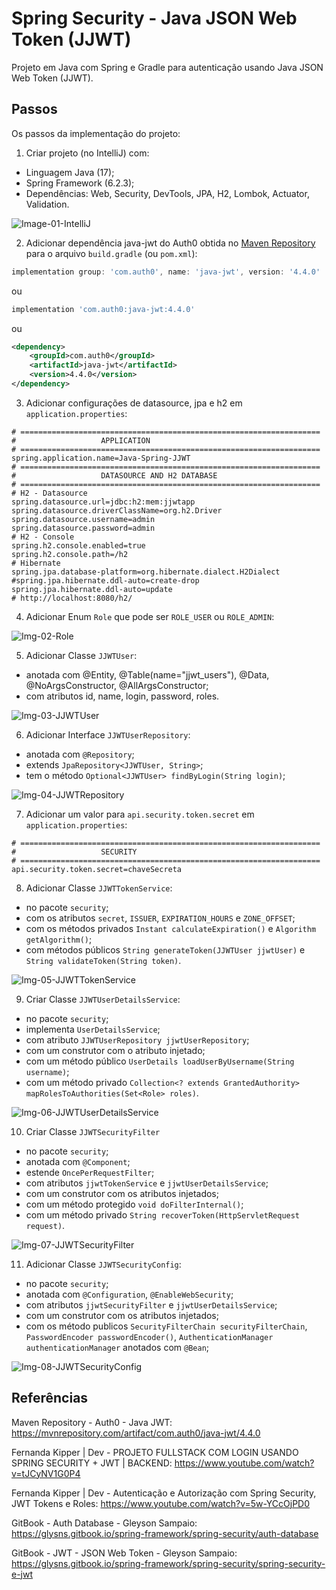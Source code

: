 # Spring Security - Java JSON Web Token (JJWT)
Projeto em Java com Spring e Gradle para autenticação usando Java JSON Web Token (JJWT).


## Passos
Os passos da implementação do projeto:

1. Criar projeto (no IntelliJ) com:
- Linguagem Java (17);
- Spring Framework (6.2.3);
- Dependências: Web, Security, DevTools, JPA, H2, Lombok, Actuator, Validation.

![Image-01-IntelliJ](images/Img-01-IntelliJ.png)

2. Adicionar dependência java-jwt do Auth0 obtida no 
[Maven Repository](https://mvnrepository.com/artifact/com.auth0/java-jwt/4.4.0)
para o arquivo `build.gradle` (ou `pom.xml`):

```groovy
implementation group: 'com.auth0', name: 'java-jwt', version: '4.4.0'
```
ou
```groovy
implementation 'com.auth0:java-jwt:4.4.0'
```
ou
```xml
<dependency>
    <groupId>com.auth0</groupId>
    <artifactId>java-jwt</artifactId>
    <version>4.4.0</version>
</dependency>
```

3. Adicionar configurações de datasource, jpa e h2 em `application.properties`:

```properties
# ===================================================================
#                   APPLICATION
# ===================================================================
spring.application.name=Java-Spring-JJWT
# ===================================================================
#                   DATASOURCE AND H2 DATABASE
# ===================================================================
# H2 - Datasource
spring.datasource.url=jdbc:h2:mem:jjwtapp
spring.datasource.driverClassName=org.h2.Driver
spring.datasource.username=admin
spring.datasource.password=admin
# H2 - Console
spring.h2.console.enabled=true
spring.h2.console.path=/h2
# Hibernate
spring.jpa.database-platform=org.hibernate.dialect.H2Dialect
#spring.jpa.hibernate.ddl-auto=create-drop
spring.jpa.hibernate.ddl-auto=update
# http://localhost:8080/h2/
```

4. Adicionar Enum `Role` que pode ser `ROLE_USER` ou `ROLE_ADMIN`:

![Img-02-Role](images/Img-02-Role.png)

5. Adicionar Classe `JJWTUser`:
- anotada com @Entity, @Table(name="jjwt_users"), @Data, @NoArgsConstructor, @AllArgsConstructor;
- com atributos id, name, login, password, roles.

![Img-03-JJWTUser](images/Img-03-JJWTUser.png)

6. Adicionar Interface `JJWTUserRepository`:
- anotada com `@Repository`;
- extends `JpaRepository<JJWTUser, String>`;
- tem o método `Optional<JJWTUser> findByLogin(String login)`;

![Img-04-JJWTRepository](images/Img-04-JJWTRepository.png)

7. Adicionar um valor para `api.security.token.secret` em `application.properties`:

```properties
# ===================================================================
#                   SECURITY
# ===================================================================
api.security.token.secret=chaveSecreta
```

8. Adicionar Classe `JJWTTokenService`:
- no pacote `security`;
- com os atributos `secret`, `ISSUER`, `EXPIRATION_HOURS` e `ZONE_OFFSET`;
- com os métodos privados `Instant calculateExpiration()` e `Algorithm getAlgorithm()`;
- com métodos públicos `String generateToken(JJWTUser jjwtUser)` e `String validateToken(String token)`.

![Img-05-JJWTTokenService](images/Img-05-JJWTTokenService.png)

9. Criar Classe `JJWTUserDetailsService`:
- no pacote `security`;
- implementa `UserDetailsService`;
- com atributo `JJWTUserRepository jjwtUserRepository`;
- com um construtor com o atributo injetado;
- com um método público `UserDetails loadUserByUsername(String username)`;
- com um método privado `Collection<? extends GrantedAuthority> mapRolesToAuthorities(Set<Role> roles)`.

![Img-06-JJWTUserDetailsService](images/Img-06-JJWTUserDetailsService.png)

10. Criar Classe `JJWTSecurityFilter`
- no pacote `security`;
- anotada com `@Component`;
- estende `OncePerRequestFilter`;
- com atributos `jjwtTokenService` e `jjwtUserDetailsService`;
- com um construtor com os atributos injetados;
- com um método protegido `void doFilterInternal()`;
- com um método privado `String recoverToken(HttpServletRequest request)`.

![Img-07-JJWTSecurityFilter](images/Img-07-JJWTSecurityFilter.png)

11. Adicionar Classe `JJWTSecurityConfig`:
- no pacote `security`;
- anotada com `@Configuration`, `@EnableWebSecurity`;
- com atributos `jjwtSecurityFilter` e `jjwtUserDetailsService`;
- com um construtor com os atributos injetados;
- com os método publicos `SecurityFilterChain securityFilterChain`, `PasswordEncoder passwordEncoder()`, 
  `AuthenticationManager authenticationManager` anotados com `@Bean`;

![Img-08-JJWTSecurityConfig](images/Img-08-JJWTSecurityConfig.png)


## Referências
Maven Repository - Auth0 - Java JWT:
https://mvnrepository.com/artifact/com.auth0/java-jwt/4.4.0

Fernanda Kipper | Dev - PROJETO FULLSTACK COM LOGIN USANDO SPRING SECURITY + JWT | BACKEND:
https://www.youtube.com/watch?v=tJCyNV1G0P4

Fernanda Kipper | Dev - Autenticação e Autorização com Spring Security, JWT Tokens e Roles:
https://www.youtube.com/watch?v=5w-YCcOjPD0

GitBook - Auth Database - Gleyson Sampaio: 
https://glysns.gitbook.io/spring-framework/spring-security/auth-database

GitBook - JWT - JSON Web Token - Gleyson Sampaio: 
https://glysns.gitbook.io/spring-framework/spring-security/spring-security-e-jwt
